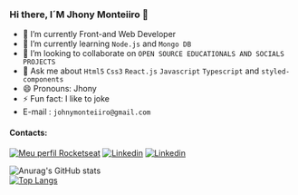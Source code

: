
### Hi there, I´M Jhony Monteiiro 👋 

- 🔭 I’m currently Front-and Web Developer
- 🌱 I’m currently learning  `Node.js` and `Mongo DB`
- 👯 I’m looking to collaborate on `OPEN SOURCE EDUCATIONALS AND SOCIALS PROJECTS`
- 💬 Ask me about `Html5` `Css3` `React.js` `Javascript` `Typescript` and `styled-components`
- 😄 Pronouns: Jhony
- ⚡ Fun fact: I like to joke
- E-mail : `johnymonteiiro@gmail.com`

#### Contacts:

[![Meu perfil Rocketseat](https://img.shields.io/badge/Meu%20Perfil-Rocketseat-%23802BCF)](https://app.rocketseat.com.br/me/joao-jose-sebastiao-09307)
[![Linkedin](https://img.shields.io/badge/LinkedIn-0077B5?style=for-the-badge&logo=linkedin&logoColor=white)](http://linkedin.com/in/joao-sebastiao)
[![Linkedin](	https://img.shields.io/badge/Gmail-D14836?style=for-the-badge&logo=gmail&logoColor=white)](https://mail.google.com/mail)

![Anurag's GitHub stats](https://github-readme-stats.vercel.app/api?username=johnymonteiiro&show_icons=true&theme=outrun)<br>
[![Top Langs](https://github-readme-stats.vercel.app/api/top-langs/?username=johnymonteiiro&layout=compact)](https://github.com/anuraghazra/github-readme-stats)

